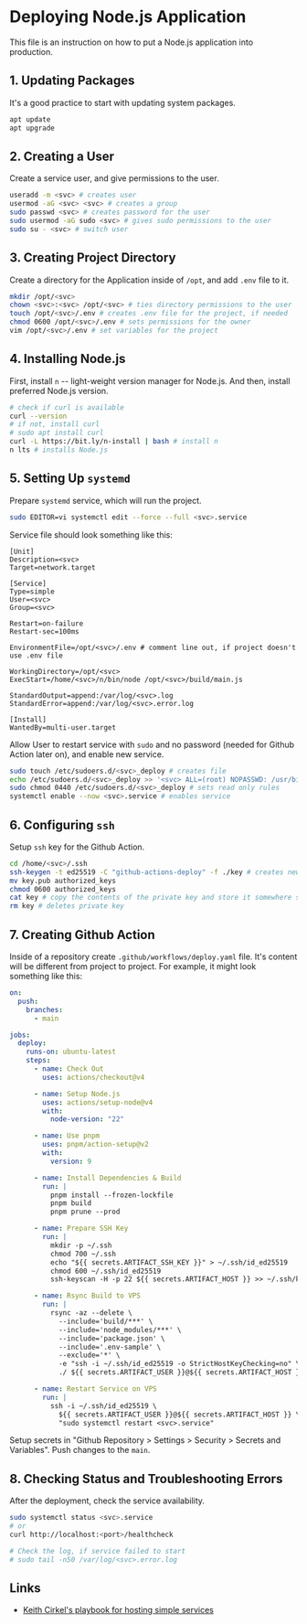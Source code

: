 # Deploying Node.js Application

This file is an instruction on how to put a Node.js application into production.

## 1. Updating Packages

It's a good practice to start with updating system packages.

```bash
apt update
apt upgrade
```

## 2. Creating a User

Create a service user, and give permissions to the user.

```bash
useradd -m <svc> # creates user
usermod -aG <svc> <svc> # creates a group
sudo passwd <svc> # creates password for the user
sudo usermod -aG sudo <svc> # gives sudo permissions to the user
sudo su - <svc> # switch user
```

## 3. Creating Project Directory

Create a directory for the Application inside of `/opt`, and add `.env` file to it.

```bash
mkdir /opt/<svc>
chown <svc>:<svc> /opt/<svc> # ties directory permissions to the user
touch /opt/<svc>/.env # creates .env file for the project, if needed
chmod 0600 /opt/<svc>/.env # sets permissions for the owner
vim /opt/<svc>/.env # set variables for the project
```

## 4. Installing Node.js

First, install `n` -- light-weight version manager for Node.js. And then, install preferred Node.js version.

```bash
# check if curl is available
curl --version
# if not, install curl
# sudo apt install curl
curl -L https://bit.ly/n-install | bash # install n
n lts # installs Node.js
```

## 5. Setting Up `systemd`

Prepare `systemd` service, which will run the project.

```bash
sudo EDITOR=vi systemctl edit --force --full <svc>.service
```

Service file should look something like this:

```text
[Unit]
Description=<svc>
Target=network.target

[Service]
Type=simple
User=<svc>
Group=<svc>

Restart=on-failure
Restart-sec=100ms

EnvironmentFile=/opt/<svc>/.env # comment line out, if project doesn't use .env file

WorkingDirectory=/opt/<svc>
ExecStart=/home/<svc>/n/bin/node /opt/<svc>/build/main.js

StandardOutput=append:/var/log/<svc>.log
StandardError=append:/var/log/<svc>.error.log

[Install]
WantedBy=multi-user.target
```

Allow User to restart service with `sudo` and no password (needed for Github Action later on), and enable new service.

```bash
sudo touch /etc/sudoers.d/<svc>_deploy # creates file
echo /etc/sudoers.d/<svc>_deploy >> '<svc> ALL=(root) NOPASSWD: /usr/bin/systemctl restart <svc>.service' # writes rule to the file
sudo chmod 0440 /etc/sudoers.d/<svc>_deploy # sets read only rules
systemctl enable --now <svc>.service # enables service
```

## 6. Configuring `ssh`

Setup `ssh` key for the Github Action.

```bash
cd /home/<svc>/.ssh
ssh-keygen -t ed25519 -C "github-actions-deploy" -f ./key # creates new key
mv key.pub authorized_keys
chmod 0600 authorized_keys
cat key # copy the contents of the private key and store it somewhere safe
rm key # deletes private key
```

## 7. Creating Github Action

Inside of a repository create `.github/workflows/deploy.yaml` file. It's content will be different from project to project. For example, it might look something like this:

```yaml
on:
  push:
    branches:
      - main

jobs:
  deploy:
    runs-on: ubuntu-latest
    steps:
      - name: Check Out
        uses: actions/checkout@v4

      - name: Setup Node.js
        uses: actions/setup-node@v4
        with:
          node-version: "22"

      - name: Use pnpm
        uses: pnpm/action-setup@v2
        with:
          version: 9

      - name: Install Dependencies & Build
        run: |
          pnpm install --frozen-lockfile
          pnpm build
          pnpm prune --prod

      - name: Prepare SSH Key
        run: |
          mkdir -p ~/.ssh
          chmod 700 ~/.ssh
          echo "${{ secrets.ARTIFACT_SSH_KEY }}" > ~/.ssh/id_ed25519
          chmod 600 ~/.ssh/id_ed25519
          ssh-keyscan -H -p 22 ${{ secrets.ARTIFACT_HOST }} >> ~/.ssh/known_hosts

      - name: Rsync Build to VPS
        run: |
          rsync -az --delete \
            --include='build/***' \
            --include='node_modules/***' \
            --include='package.json' \
            --include='.env-sample' \
            --exclude='*' \
            -e "ssh -i ~/.ssh/id_ed25519 -o StrictHostKeyChecking=no" \
            ./ ${{ secrets.ARTIFACT_USER }}@${{ secrets.ARTIFACT_HOST }}:/opt/<svc>/

      - name: Restart Service on VPS
        run: |
          ssh -i ~/.ssh/id_ed25519 \
            ${{ secrets.ARTIFACT_USER }}@${{ secrets.ARTIFACT_HOST }} \
            "sudo systemctl restart <svc>.service"
```

Setup secrets in "Github Repository > Settings > Security > Secrets and Variables". Push changes to the `main`.

## 8. Checking Status and Troubleshooting Errors

After the deployment, check the service availability.

```bash
sudo systemctl status <svc>.service
# or
curl http://localhost:<port>/healthcheck

# Check the log, if service failed to start
# sudo tail -n50 /var/log/<svc>.error.log
```

## Links

- [Keith Cirkel's playbook for hosting simple services](https://www.keithcirkel.co.uk/a-playbook-for-hosting-simple-services/)

